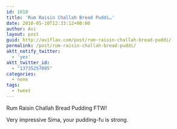 ```yaml
---
id: 1018
title: 'Rum Raisin Challah Bread Puddi…'
date: 2010-05-10T12:33:12+00:00
author: Avi
layout: post
guid: http://aviflax.com/post/rum-raisin-challah-bread-puddi/
permalink: /post/rum-raisin-challah-bread-puddi/
aktt_notify_twitter:
  - 'yes'
aktt_twitter_id:
  - "13735257805"
categories:
  - none
tags:
  - tweet
---
```

Rum Raisin Challah Bread Pudding FTW!

Very impressive Sima, your pudding-fu is strong.